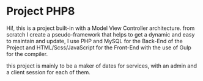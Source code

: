 # Project PHP8 

Hi!, this is a project built-in with a Model View Controller architecture. from scratch I create a pseudo-framework that helps to get a dynamic and easy to maintain and update, I use PHP and MySQL for the Back-End of the Project and HTML/Scss/JavaScript for the Front-End with the use of Gulp for the compiler.

this project is mainly to be a maker of dates for services, with an admin and a client session for each of them.
